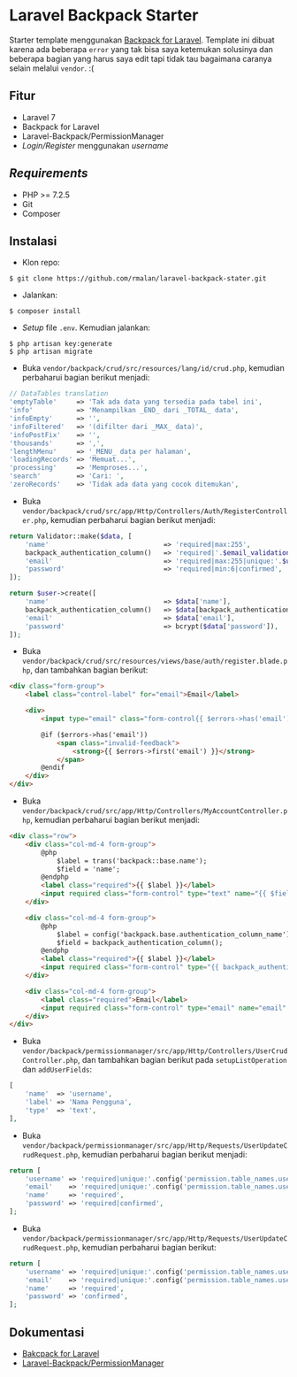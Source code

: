 # Laravel Backpack Starter
Starter template menggunakan [Backpack for Laravel](https://backpackforlaravel.com/). Template ini dibuat karena ada beberapa `error` yang tak bisa saya ketemukan solusinya dan beberapa bagian yang harus saya edit tapi tidak tau bagaimana caranya selain melalui `vendor`. :(

## Fitur
- Laravel 7
- Backpack for Laravel
- Laravel-Backpack/PermissionManager
- *Login/Register* menggunakan *username*

## *Requirements*
- PHP >= 7.2.5
- Git
- Composer

## Instalasi
- Klon repo:
```
$ git clone https://github.com/rmalan/laravel-backpack-stater.git
```
- Jalankan:
```
$ composer install
```
- *Setup* file `.env`. Kemudian jalankan:
```
$ php artisan key:generate
$ php artisan migrate
```
- Buka `vendor/backpack/crud/src/resources/lang/id/crud.php`, kemudian perbaharui bagian berikut menjadi:
```php
// DataTables translation
'emptyTable'     => 'Tak ada data yang tersedia pada tabel ini',
'info'           => 'Menampilkan _END_ dari _TOTAL_ data',
'infoEmpty'      => '',
'infoFiltered'   => '(difilter dari _MAX_ data)',
'infoPostFix'    => '',
'thousands'      => ',',
'lengthMenu'     => '_MENU_ data per halaman',
'loadingRecords' => 'Memuat...',
'processing'     => 'Memproses...',
'search'         => 'Cari: ',
'zeroRecords'    => 'Tidak ada data yang cocok ditemukan',
```
- Buka `vendor/backpack/crud/src/app/Http/Controllers/Auth/RegisterController.php`, kemudian perbaharui bagian berikut menjadi:
```php
return Validator::make($data, [
    'name'                             => 'required|max:255',
    backpack_authentication_column()   => 'required|'.$email_validation.'max:20|unique:'.$users_table,
    'email'                            => 'required|max:255|unique:'.$users_table,
    'password'                         => 'required|min:6|confirmed',
]);
```
```php
return $user->create([
    'name'                             => $data['name'],
    backpack_authentication_column()   => $data[backpack_authentication_column()],
    'email'                            => $data['email'],
    'password'                         => bcrypt($data['password']),
]);
```
- Buka `vendor/backpack/crud/src/resources/views/base/auth/register.blade.php`, dan tambahkan bagian berikut:
```html
<div class="form-group">
    <label class="control-label" for="email">Email</label>

    <div>
        <input type="email" class="form-control{{ $errors->has('email') ? ' is-invalid' : '' }}" name="email" id="email" value="{{ old('email') }}">

        @if ($errors->has('email'))
            <span class="invalid-feedback">
                <strong>{{ $errors->first('email') }}</strong>
            </span>
        @endif
    </div>
</div>
```
- Buka `vendor/backpack/crud/src/app/Http/Controllers/MyAccountController.php`, kemudian perbaharui bagian berikut menjadi:
```html
<div class="row">
    <div class="col-md-4 form-group">
        @php
            $label = trans('backpack::base.name');
            $field = 'name';
        @endphp
        <label class="required">{{ $label }}</label>
        <input required class="form-control" type="text" name="{{ $field }}" value="{{ old($field) ? old($field) : $user->$field }}">
    </div>

    <div class="col-md-4 form-group">
        @php
            $label = config('backpack.base.authentication_column_name');
            $field = backpack_authentication_column();
        @endphp
        <label class="required">{{ $label }}</label>
        <input required class="form-control" type="{{ backpack_authentication_column()=='email'?'email':'text' }}" name="{{ $field }}" value="{{ old($field) ? old($field) : $user->$field }}">
    </div>

    <div class="col-md-4 form-group">
        <label class="required">Email</label>
        <input required class="form-control" type="email" name="email" value="{{ old('email') ? old('email') : $user->email }}">
    </div>
</div>
```
- Buka `vendor/backpack/permissionmanager/src/app/Http/Controllers/UserCrudController.php`, dan tambahkan bagian berikut pada `setupListOperation` dan `addUserFields`:
```php
[
    'name'  => 'username',
    'label' => 'Nama Pengguna',
    'type'  => 'text',
],
```
- Buka `vendor/backpack/permissionmanager/src/app/Http/Requests/UserUpdateCrudRequest.php`, kemudian perbaharui bagian berikut menjadi:
```php
return [
    'username' => 'required|unique:'.config('permission.table_names.users', 'users').',username',
    'email'    => 'required|unique:'.config('permission.table_names.users', 'users').',email',
    'name'     => 'required',
    'password' => 'required|confirmed',
];
```
- Buka `vendor/backpack/permissionmanager/src/app/Http/Requests/UserUpdateCrudRequest.php`, kemudian perbaharui bagian berikut:
```php
return [
    'username' => 'required|unique:'.config('permission.table_names.users', 'users').',username,'.$userId,
    'email'    => 'required|unique:'.config('permission.table_names.users', 'users').',email,'.$userId,
    'name'     => 'required',
    'password' => 'confirmed',
];
```
## Dokumentasi
- [Bakcpack for Laravel](https://backpackforlaravel.com/docs)
- [Laravel-Backpack/PermissionManager](https://github.com/Laravel-Backpack/PermissionManager)